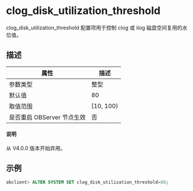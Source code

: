 clog_disk_utilization_threshold 
====================================================

clog_disk_utilization_threshold 配置项用于控制 clog 或 ilog 磁盘空间复用的水位值。

描述 
-----------------------



|        属性        |     描述     |
|------------------|------------|
| 参数类型             | 整型         |
| 默认值              | 80         |
| 取值范围             | \[10, 100) |
| 是否重启 OBServer 节点生效 | 否          |

<main id="notice" type='explain'>
  <h4>说明</h4>
  <p>从 V4.0.0 版本开始弃用。</p>
</main>


示例 
-----------------------

```sql
obclient> ALTER SYSTEM SET clog_disk_utilization_threshold=80;
```


